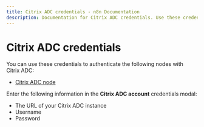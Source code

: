 ```yaml
---
title: Citrix ADC credentials - n8n Documentation
description: Documentation for Citrix ADC credentials. Use these credentials to authenticate Citrix ADC in n8n, a workflow automation platform.
---
```


# Citrix ADC credentials

You can use these credentials to authenticate the following nodes with Citrix ADC:

* [Citrix ADC node](/integrations/builtin/app-nodes/n8n-nodes-base.citrixadc/)

Enter the following information in the **Citrix ADC account** credentials modal:

* The URL of your Citrix ADC instance
* Username
* Password

